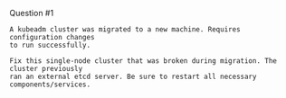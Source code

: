 
Question #1
~~~~~~~~~~~~~~~~~~~~~~~~~~~~~~~~~~~~~~~~~~~~~~~~~~~~~~~~~~~~~~~~~~~~~~~~~~~~~~~~~~~~~
A kubeadm cluster was migrated to a new machine. Requires configuration changes 
to run successfully. 

Fix this single-node cluster that was broken during migration. The cluster previously
ran an external etcd server. Be sure to restart all necessary components/services.
~~~~~~~~~~~~~~~~~~~~~~~~~~~~~~~~~~~~~~~~~~~~~~~~~~~~~~~~~~~~~~~~~~~~~~~~~~~~~~~~~~~~~
